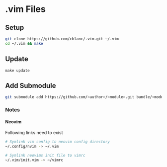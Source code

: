 # .vim Files

## Setup

```bash
git clone https://github.com/cblanc/.vim.git ~/.vim
cd ~/.vim && make
```

## Update

```
make update
```

## Add Submodule

```bash
git submodule add https://github.com/<author>/<module>.git bundle/<module>
```

### Notes

#### Neovim

Following links need to exist

```bash
# Symlink vim config to neovim config directory 
~/.config/nvim -> ~/.vim

# Symlink neovims init file to vimrc
~/.vim/init.vim -> ~/vimrc
```

